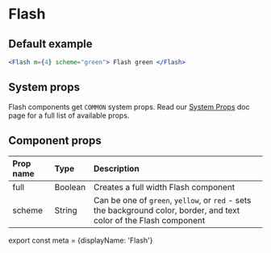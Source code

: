 
# Flash

## Default example

```.jsx
<Flash m={4} scheme="green"> Flash green </Flash>
```

## System props

Flash components get `COMMON` system props. Read our [System Props](/system-props) doc page for a full list of available props.

## Component props

| Prop name | Type | Description |
| :- | :- | :- |
| full | Boolean | Creates a full width Flash component|
| scheme | String | Can be one of `green`, `yellow`, or `red` - sets the background color, border, and text color of the Flash component

export const meta = {displayName: 'Flash'}
